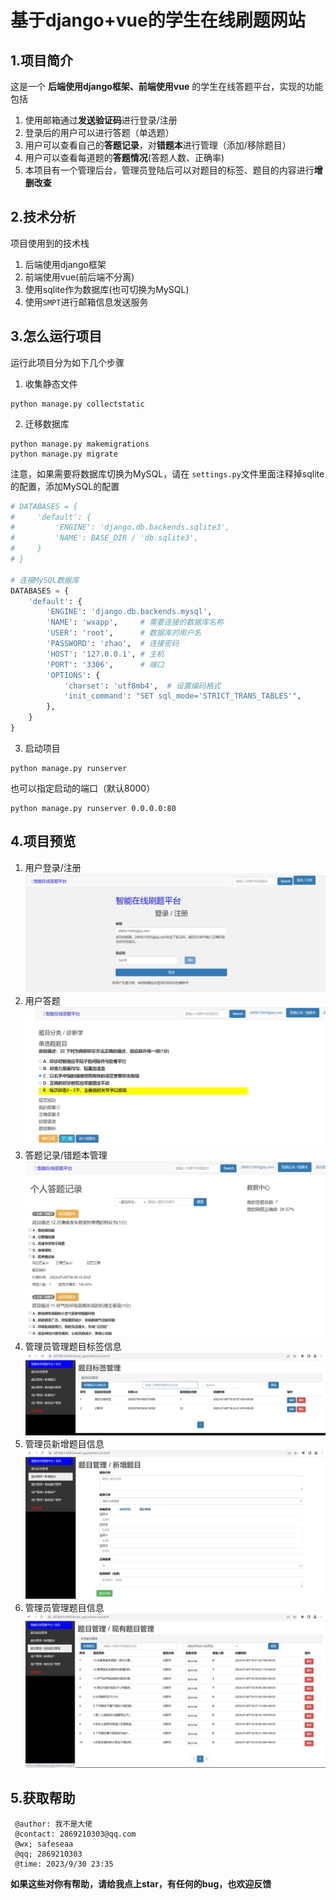 # 基于django+vue的学生在线刷题网站
## 1.项目简介
这是一个 **后端使用django框架、前端使用vue** 的学生在线答题平台，实现的功能包括
1. 使用邮箱通过**发送验证码**进行登录/注册
2. 登录后的用户可以进行答题（单选题）
3. 用户可以查看自己的**答题记录**，对**错题本**进行管理（添加/移除题目）
4. 用户可以查看每道题的**答题情况**(答题人数、正确率)
5. 本项目有一个管理后台，管理员登陆后可以对题目的标签、题目的内容进行**增删改查**
## 2.技术分析
项目使用到的技术栈
1. 后端使用django框架
2. 前端使用vue(前后端不分离)
3. 使用sqlite作为数据库(也可切换为MySQL)
4. 使用```SMPT```进行邮箱信息发送服务
## 3.怎么运行项目
运行此项目分为如下几个步骤
1. 收集静态文件
```commandline
python manage.py collectstatic
```
2. 迁移数据库
```commandline
python manage.py makemigrations
python manage.py migrate
```
注意，如果需要将数据库切换为MySQL，请在 ```settings.py```文件里面注释掉sqlite的配置，添加MySQL的配置
```python
# DATABASES = {
#     'default': {
#         'ENGINE': 'django.db.backends.sqlite3',
#         'NAME': BASE_DIR / 'db.sqlite3',
#     }
# }

# 连接MySQL数据库
DATABASES = {
    'default': {
        'ENGINE': 'django.db.backends.mysql',
        'NAME': 'wxapp',     # 需要连接的数据库名称
        'USER': 'root',      # 数据库的用户名
        'PASSWORD': 'zhao',  # 连接密码
        'HOST': '127.0.0.1', # 主机
        'PORT': '3306',      # 端口
        'OPTIONS': {
            'charset': 'utf8mb4',  # 设置编码格式
            'init_command': "SET sql_mode='STRICT_TRANS_TABLES'",
        },
    }
}
```            
3. 启动项目
```commandline
python manage.py runserver
```
也可以指定启动的端口（默认8000）
```commandline
python manage.py runserver 0.0.0.0:80
```
## 4.项目预览
1. 用户登录/注册
![用户登录/注册](images/login.png)
2. 用户答题
![用户答题](images/question.png)
3. 答题记录/错题本管理
![答题记录/错题本管理](images/answerRecord.png)
4. 管理员管理题目标签信息
![管理员管理题目标签信息](images/adminTag.png)
5. 管理员新增题目信息
![管理员新增题目信息](images/addquestion.png)
6. 管理员管理题目信息
![管理员管理题目信息](images/adminquestion.png)

## 5.获取帮助
```text
 @author: 我不是大佬 
 @contact: 2869210303@qq.com
 @wx; safeseaa
 @qq; 2869210303
 @time: 2023/9/30 23:35
```
**如果这些对你有帮助，请给我点上star，有任何的bug，也欢迎反馈**


